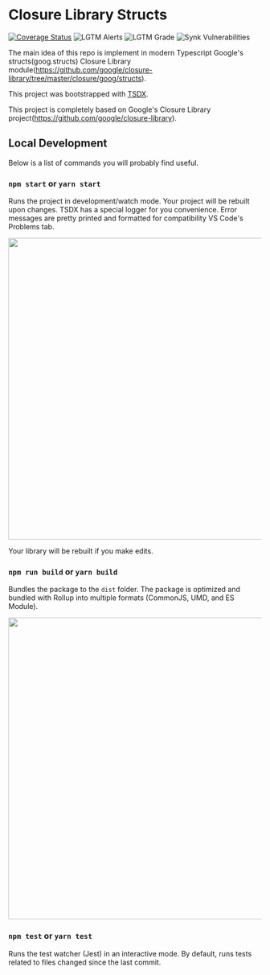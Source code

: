 # Closure Library Structs

[![Coverage Status](https://coveralls.io/repos/github/diegonvs/structs/badge.svg?branch=master)](https://coveralls.io/github/diegonvs/structs?branch=master)
![LGTM Alerts](https://img.shields.io/lgtm/alerts/github/diegonvs/structs)
![LGTM Grade](https://img.shields.io/lgtm/grade/javascript/github/diegonvs/structs)
![Synk Vulnerabilities](https://img.shields.io/snyk/vulnerabilities/github/diegonvs/structs)

The main idea of this repo is implement in modern Typescript Google's structs(goog.structs) Closure Library module(https://github.com/google/closure-library/tree/master/closure/goog/structs).

This project was bootstrapped with [TSDX](https://github.com/jaredpalmer/tsdx).

This project is completely based on Google's Closure Library project(https://github.com/google/closure-library).

## Local Development

Below is a list of commands you will probably find useful.

### `npm start` or `yarn start`

Runs the project in development/watch mode. Your project will be rebuilt upon changes. TSDX has a special logger for you convenience. Error messages are pretty printed and formatted for compatibility VS Code's Problems tab.

<img src="https://user-images.githubusercontent.com/4060187/52168303-574d3a00-26f6-11e9-9f3b-71dbec9ebfcb.gif" width="600" />

Your library will be rebuilt if you make edits.

### `npm run build` or `yarn build`

Bundles the package to the `dist` folder.
The package is optimized and bundled with Rollup into multiple formats (CommonJS, UMD, and ES Module).

<img src="https://user-images.githubusercontent.com/4060187/52168322-a98e5b00-26f6-11e9-8cf6-222d716b75ef.gif" width="600" />

### `npm test` or `yarn test`

Runs the test watcher (Jest) in an interactive mode.
By default, runs tests related to files changed since the last commit.
